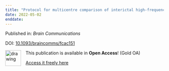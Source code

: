 ```yaml
---
title: "Protocol for multicentre comparison of interictal high-frequency oscillations as a predictor of seizure freedom"
date: 2022-05-02
enddate:
---
```


Published in: *Brain Communications*

DOI: [10.1093/braincomms/fcac151](https://doi.org/10.1093/braincomms/fcac151)

<img src="https://upload.wikimedia.org/wikipedia/commons/thumb/7/77/Open_Access_logo_PLoS_transparent.svg/800px-Open_Access_logo_PLoS_transparent.svg.png" alt="drawing" width="50" align="left"/> &nbsp;&nbsp;&nbsp;This publication is available in **Open Access**! (Gold OA)

&nbsp;&nbsp;&nbsp;<a href="https://academic.oup.com/braincomms/article-pdf/4/3/fcac151/44253859/fcac151.pdf">Access it freely here</a>

